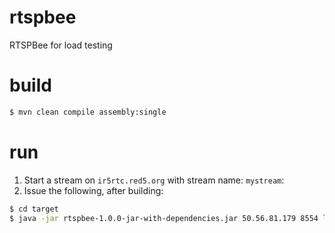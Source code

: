 # rtspbee
RTSPBee for load testing

# build

```sh
$ mvn clean compile assembly:single
```

# run

1. Start a stream on `ir5rtc.red5.org` with stream name: `mystream`:
2. Issue the following, after building:

```sh
$ cd target
$ java -jar rtspbee-1.0.0-jar-with-dependencies.jar 50.56.81.179 8554 live mystream 1 5
```
